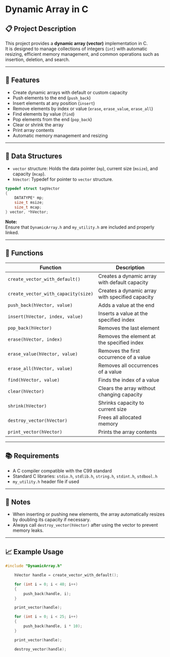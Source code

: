 # Dynamic Array in C

## 📋 Project Description

This project provides a **dynamic array (vector)** implementation in C.  
It is designed to manage collections of integers (`int`) with automatic resizing, efficient memory management, and common operations such as insertion, deletion, and search.

---

## 🚀 Features

- Create dynamic arrays with default or custom capacity
- Push elements to the end (`push_back`)
- Insert elements at any position (`insert`)
- Remove elements by index or value (`erase`, `erase_value`, `erase_all`)
- Find elements by value (`find`)
- Pop elements from the end (`pop_back`)
- Clear or shrink the array
- Print array contents
- Automatic memory management and resizing

---

## 🔧 Data Structures

- `vector` structure: Holds the data pointer (`mp`), current size (`msize`), and capacity (`mcap`).
- `hVector`: Typedef for pointer to `vector` structure.

```c
typedef struct tagVector
{
    DATATYPE* mp;
    size_t msize;
    size_t mcap;
} vector, *hVector;
```

**Note:**  
Ensure that `DynamicArray.h` and `my_utility.h` are included and properly linked.

---

## 📄 Functions

| Function | Description |
|-----------|-------------|
| `create_vector_with_default()` | Creates a dynamic array with default capacity |
| `create_vector_with_capacity(size)` | Creates a dynamic array with specified capacity |
| `push_back(hVector, value)` | Adds a value at the end |
| `insert(hVector, index, value)` | Inserts a value at the specified index |
| `pop_back(hVector)` | Removes the last element |
| `erase(hVector, index)` | Removes the element at the specified index |
| `erase_value(hVector, value)` | Removes the first occurrence of a value |
| `erase_all(hVector, value)` | Removes all occurrences of a value |
| `find(hVector, value)` | Finds the index of a value |
| `clear(hVector)` | Clears the array without changing capacity |
| `shrink(hVector)` | Shrinks capacity to current size |
| `destroy_vector(hVector)` | Frees all allocated memory |
| `print_vector(hVector)` | Prints the array contents |

---

## 📚 Requirements

- A C compiler compatible with the C99 standard
- Standard C libraries: `stdio.h`, `stdlib.h`, `string.h`, `stdint.h`, `stdbool.h`
- `my_utility.h` header file if used

---

## 📌 Notes

- When inserting or pushing new elements, the array automatically resizes by doubling its capacity if necessary.
- Always call `destroy_vector(hVector)` after using the vector to prevent memory leaks.

---

## 📈 Example Usage

```c
#include "DynamicArray.h"

    hVector handle = create_vector_with_default();

    for (int i = 0; i < 40; i++)
    {
        push_back(handle, i);
    }

    print_vector(handle);

    for (int i = 0; i < 25; i++)
    {
        push_back(handle, i * 10);
    }

    print_vector(handle);

    destroy_vector(handle);
```
